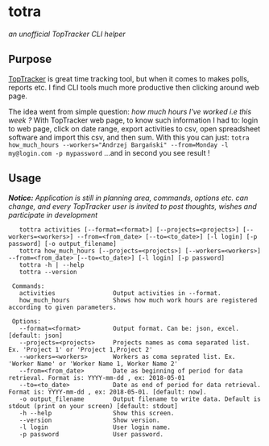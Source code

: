 totra
=====
*an unofficial TopTracker CLI helper*

Purpose
-------

[TopTracker](https://www.toptal.com/tracker) is great time tracking tool, but when
it comes to makes polls, reports etc. I find CLI tools much more productive then
clicking around web page.

The idea went from simple question: *how much hours I've worked i.e this week ?* 
With TopTracker web page, to know such information I had to: login to web page, click on 
date range, export activities to csv, open spreadsheet software and import this csv,
 and then sum.
With this you can just:
`totra how_much_hours --workers="Andrzej Bargański" --from=Monday -l my@login.com -p mypassword`
...and in second you see result !  

Usage
-----
__*Notice:*__
*Application is still in planning area, commands, options etc. can change, and every* 
*TopTracker user is invited to post thoughts, wishes and participate in development*

```
   tottra activities [--format=<format>] [--projects=<projects>] [--workers=<workers>] --from=<from_date> [--to=<to_date>] [-l login] [-p password] [-o output_filename]
   tottra how_much_hours [--projects=<projects>] [--workers=<workers>] --from=<from_date> [--to=<to_date>] [-l login] [-p password]
   tottra -h | --help
   tottra --version
 
 Commands:
   activities                Output activities in --format.
   how_much_hours            Shows how much work hours are registered according to given parameters.
 
 Options:
   --format=<format>         Output format. Can be: json, excel. [default: json]
   --projects=<projects>     Projects names as coma separated list. Ex. 'Project 1' or 'Project 1,Project 2'
   --workers=<workers>       Workers as coma seprated list. Ex. 'Worker Name' or 'Worker Name 1, Worker Name 2'
   --from=<from_date>        Date as beginning of period for data retrieval. Format is: YYYY-mm-dd , ex: 2018-05-01
   --to=<to_date>            Date as end of period for data retrieval. Format is: YYYY-mm-dd , ex: 2018-05-01. [default: now].
   -o output_filename        Output filename to write data. Default is stdout (print on your screen) [default: stdout]
   -h --help                 Show this screen.
   --version                 Show version.
   -l login                  User login name.
   -p password               User password.
```
